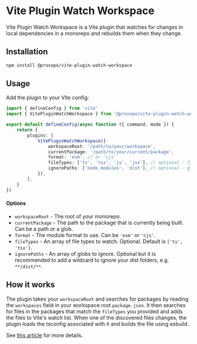# Vite Plugin Watch Workspace

Vite Plugin Watch Workspace is a Vite plugin that watches for changes in local dependencies in a monorepo and rebuilds
them when they change.

## Installation

```bash
npm install @prosopo/vite-plugin-watch-workspace
```

## Usage

Add the plugin to your Vite config:

```typescript
import { defineConfig } from 'vite'
import { VitePluginWatchWorkspace } from '@prosopo/vite-plugin-watch-workspace'

export default defineConfig(async function ({ command, mode }) {
    return {
        plugins: [
            VitePluginWatchWorkspace({
                workspaceRoot: '/path/to/your/workspace',
                currentPackage: '/path/to/your/current/package',
                format: 'esm', // or 'cjs'
                fileTypes: ['ts', 'tsx', 'js', 'jsx'], // optional - file types to watch. default is ['ts', 'tsx']
                ignorePaths: ['node_modules', 'dist'], // optional - globs to ignore
            }),
        ],
    }
})
```

#### Options

- `workspaceRoot` - The root of your monorepo.
- `currentPackage` - The path to the package that is currently being built. Can be a path or a glob.
- `format` - The module format to use. Can be `'esm'` or `'cjs'`.
- `fileTypes` - An array of file types to watch. Optional. Default is `['ts', 'tsx']`.
- `ignorePaths` - An array of globs to ignore. Optional but it is recommended to add a wildcard to ignore your dist
    folders, e.g. `**/dist/**`.

## How it works

The plugin takes your `workspaceRoot` and searches for packages by reading the `workspaces` field in your workspace
root `package.json`. It then searches for files in the packages that match the `fileTypes` you provided and adds the
files to Vite's watch list. When one of the discovered files changes, the plugin loads the tsconfig associated with it
and builds the file using esbuild.

See [this article](https://prosopo.io/articles/using-vite-to-rebuild-local-dependencies-in-an-npm-workspace) for more
details.
